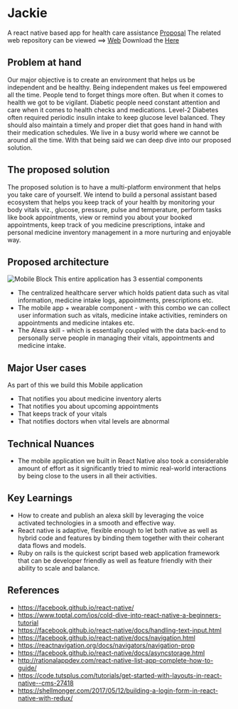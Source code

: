 # Jackie
A react native based app for health care assistance
[Proposal](https://github.com/rajagopal28/healthcare-server/blob/master/proposal.md)
The related web repository can be viewed ==> [Web](https://github.com/rajagopal28/healthcare-server)
Download the [Here](https://file.ac/h-50abi7Tj0/com.jackie.ai.apk)
## Problem at hand
Our major objective is to create an environment that helps us be independent and be healthy. Being independent makes us feel empowered all the time. People tend to forget things more often. But when it comes to health we got to be vigilant. Diabetic people need constant attention and care when it comes to health checks and medications. Level-2 Diabetes often required periodic insulin intake to keep glucose level balanced. They should also maintain a timely and proper diet that goes hand in hand with their medication schedules. We live in a busy world where we cannot be around all the time. With that being said we can deep dive into our proposed solution.

## The proposed solution
The proposed solution is to have a multi-platform environment that helps you take care of yourself. We intend to build a personal assistant based ecosystem that helps you keep track of your health by monitoring your body vitals viz., glucose, pressure, pulse and temperature, perform tasks like book appointments, view or remind you about your booked appointments, keep track of you medicine prescriptions, intake and personal medicine inventory management in a more nurturing and enjoyable way.


## Proposed architecture
![Mobile Block](https://file.ac/h-50abi7Tj0/image01.png)
This entire application has 3 essential components
- The centralized healthcare server which holds patient data such as vital information, medicine intake logs, appointments, prescriptions etc.
- The mobile app + wearable component - with this combo we can collect user information such as vitals, medicine intake activities, reminders on appointments and medicine intakes etc.
- The Alexa skill - which is essentially coupled with the data back-end to personally serve people in managing their vitals, appointments and medicine intake.


## Major User cases
As part of this we build this Mobile application
- That notifies you about medicine inventory alerts
- That notifies you about upcoming appointments
- That keeps track of your vitals
- That notifies doctors when vital levels are abnormal


## Technical Nuances
- The mobile application we built in React Native also took a considerable amount of effort as it significantly tried to mimic real-world interactions by being close to the users in all their activities.


## Key Learnings
- How to create and publish an alexa skill by leveraging the voice activated technologies in a smooth and effective way.
- React native is adaptive, flexible enough to let both native as well as hybrid code and features by binding them together with their coherant data flows and models.
- Ruby on rails is the quickest script based web application framework that can be developer friendly as well as feature friendly with their ability to scale and balance.

## References
- https://facebook.github.io/react-native/
- https://www.toptal.com/ios/cold-dive-into-react-native-a-beginners-tutorial
- https://facebook.github.io/react-native/docs/handling-text-input.html
- https://facebook.github.io/react-native/docs/navigation.html
- https://reactnavigation.org/docs/navigators/navigation-prop
- https://facebook.github.io/react-native/docs/asyncstorage.html
- http://rationalappdev.com/react-native-list-app-complete-how-to-guide/
- https://code.tutsplus.com/tutorials/get-started-with-layouts-in-react-native--cms-27418
- https://shellmonger.com/2017/05/12/building-a-login-form-in-react-native-with-redux/
